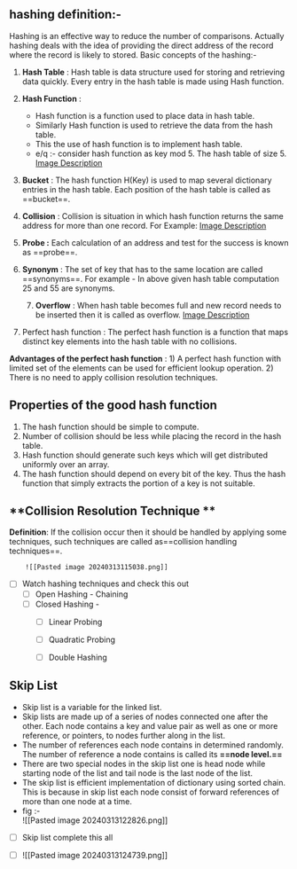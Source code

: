 ## **hashing definition:-** 

Hashing is an effective way to reduce the number of comparisons. Actually hashing deals with the idea of providing the direct address of the record where the record is likely to stored.
Basic concepts of the hashing:-
1) **Hash Table** : Hash table is data structure used for storing and retrieving data quickly. Every entry in the hash table is made using Hash function.
2)  **Hash Function** : 
     - Hash function is a function used to place data in hash table.
     - Similarly Hash function is used to retrieve the data from the hash table.
     - This the use of hash function is to implement hash table.
     - e/q :- consider hash function as key mod 5. The hash table of size 5.
    [Image Description](https://github.com/idiotboxai/SPPPU-IV/blob/main/DSA/Pasted%20image%2020240313112243.png)

3)  **Bucket** : The hash function H(Key) is used to map several dictionary entries in the hash table. Each position of the hash table is called as  ==bucket==.
4) **Collision** : Collision is situation in which hash function returns the same address for more than one record.
        For Example: 
      [Image Description]([https://github.com/idiotboxai/SPPPU-IV/blob/main/DSA/Pasted%20image%2020240313112642.png])
5) **Probe :** Each calculation of an address and test for the success is known as ==probe==.
6) **Synonym** : The set of key that has to the same location are called ==synonyms==. For example - In above given hash table computation 25 and 55 are synonyms.
   
   7) **Overflow** : When hash table becomes full and new record needs to be inserted then it is called as overflow.
[Image Description]([[https://github.com/idiotboxai/SPPPU-IV/blob/main/DSA/Pasted%20image%2020240313113424.png)
    
8) Perfect hash function : The perfect hash function is a function that maps distinct key elements into the hash table with no collisions.

**Advantages of the perfect hash function** :
        1) A perfect hash function with limited set of the elements can be used for efficient lookup operation.
        2) There is no need to apply collision resolution techniques.
           
## **Properties of the good hash function**
1) The hash function should be simple to compute.
2) Number of collision should be less while placing the record in the hash table.
3) Hash function should generate such keys which will get distributed uniformly over an array.
4) The hash function should depend on every bit of the key. Thus the hash function that simply extracts the portion of a key is not suitable.

## **Collision Resolution Technique **

**Definition**: 
If the collision occur then it should be handled by applying some techniques, such techniques are called as==collision handling techniques==.

        ![[Pasted image 20240313115038.png]]

- [ ] Watch hashing techniques and check this out 
    - [ ]  Open Hashing - Chaining 
    - [ ] Closed Hashing - 
        - [ ] Linear Probing 
        - [ ] Quadratic Probing 
        - [ ] Double Hashing 


## Skip List
 - Skip list is a variable for the linked list.
 - Skip lists are made up of a series of nodes connected one after the other. Each node contains a key and value pair as well as one or more reference, or pointers, to nodes further along in the list.
 - The number of references each node contains in determined randomly. The number of reference a node contains is called its **==node level.==**
 - There are two special nodes in the skip list one is head node while starting node of the list and tail node is the last node of the list.
 - The skip list is efficient implementation of dictionary using sorted chain. This is because in skip list each node consist of forward references of more than one node at a time.
 -  fig :-  
      ![[Pasted image 20240313122826.png]]

- [ ] Skip list complete this all 
- [ ] ![[Pasted image 20240313124739.png]]




